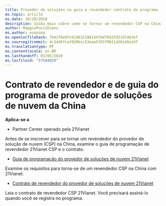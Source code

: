 ```yaml
---
title: Provedor de soluções na guia e revendedor contrato do programa (operado pela 21Vianet do Partner Center) na nuvem
ms.topic: article
ms.date: 10/29/2018
description: Saiba mais sobre como se tornar um revendedor CSP na China com 21Vianet.
author: MaggiePucciEvans
ms.author: evansma
ms.openlocfilehash: 7642f8e9fc01961518814976d7893fd31d7463ef
ms.sourcegitcommit: 4c34d6fcaf020bcc53eaa5f0379011a56149a14f
ms.translationtype: MT
ms.contentlocale: pt-BR
ms.lasthandoff: 03/05/2019
ms.locfileid: "57584029"
---
```

# <a name="china-cloud-solution-provider-program-guide-and-reseller-agreement"></a>Contrato de revendedor e de guia do programa de provedor de soluções de nuvem da China
**Aplica-se a**

-   Partner Center operado pela 21Vianet

Antes de se inscrever para se tornar um revendedor do provedor de solução de nuvem (CSP) na China, examine o guia de programação de revendedor 21Vianet CSP e o contrato.

-   [Guia de programação do provedor de soluções de nuvem 21Vianet](https://www.21vbluecloud.com/office365/SolProv_programguide/)

Examine os requisitos para torna-se de um revendedor CSP na China com 21Vianet.

-   [Contrato de revendedor do provedor de soluções de nuvem 21Vianet](https://www.21vbluecloud.com/office365/ResellerAgr/)

Leia o contrato de revendedor CSP 21Vianet. Você precisará assiná-lo quando você se registra no programa. 

